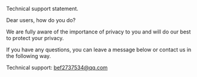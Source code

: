 Technical support statement.

Dear users, how do you do?

We are fully aware of the importance of privacy to you and will do our best to protect your privacy.

If you have any questions, you can leave a message below or contact us in the following way.

Technical support: bef2737534@qq.com
